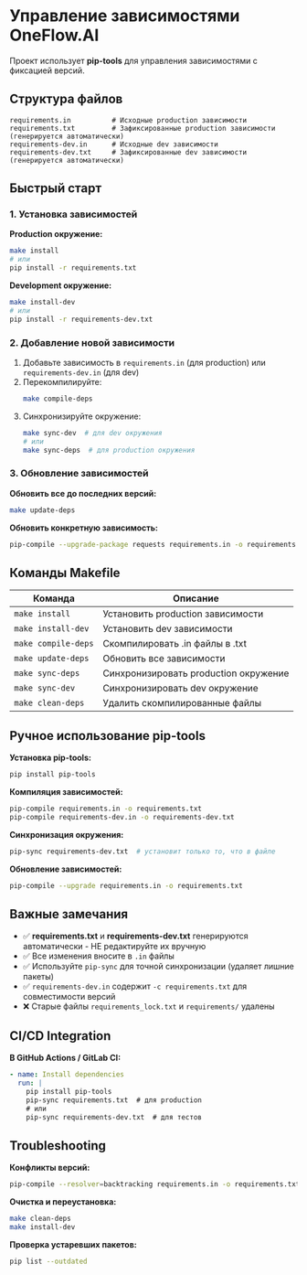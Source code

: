 # Управление зависимостями OneFlow.AI

Проект использует **pip-tools** для управления зависимостями с фиксацией версий.

## Структура файлов

```
requirements.in          # Исходные production зависимости
requirements.txt         # Зафиксированные production зависимости (генерируется автоматически)
requirements-dev.in      # Исходные dev зависимости
requirements-dev.txt     # Зафиксированные dev зависимости (генерируется автоматически)
```

## Быстрый старт

### 1. Установка зависимостей

**Production окружение:**
```bash
make install
# или
pip install -r requirements.txt
```

**Development окружение:**
```bash
make install-dev
# или
pip install -r requirements-dev.txt
```

### 2. Добавление новой зависимости

1. Добавьте зависимость в `requirements.in` (для production) или `requirements-dev.in` (для dev)
2. Перекомпилируйте:
   ```bash
   make compile-deps
   ```
3. Синхронизируйте окружение:
   ```bash
   make sync-dev  # для dev окружения
   # или
   make sync-deps  # для production окружения
   ```

### 3. Обновление зависимостей

**Обновить все до последних версий:**
```bash
make update-deps
```

**Обновить конкретную зависимость:**
```bash
pip-compile --upgrade-package requests requirements.in -o requirements.txt
```

## Команды Makefile

| Команда | Описание |
|---------|----------|
| `make install` | Установить production зависимости |
| `make install-dev` | Установить dev зависимости |
| `make compile-deps` | Скомпилировать .in файлы в .txt |
| `make update-deps` | Обновить все зависимости |
| `make sync-deps` | Синхронизировать production окружение |
| `make sync-dev` | Синхронизировать dev окружение |
| `make clean-deps` | Удалить скомпилированные файлы |

## Ручное использование pip-tools

**Установка pip-tools:**
```bash
pip install pip-tools
```

**Компиляция зависимостей:**
```bash
pip-compile requirements.in -o requirements.txt
pip-compile requirements-dev.in -o requirements-dev.txt
```

**Синхронизация окружения:**
```bash
pip-sync requirements-dev.txt  # установит только то, что в файле
```

**Обновление зависимостей:**
```bash
pip-compile --upgrade requirements.in -o requirements.txt
```

## Важные замечания

- ✅ **requirements.txt** и **requirements-dev.txt** генерируются автоматически - НЕ редактируйте их вручную
- ✅ Все изменения вносите в `.in` файлы
- ✅ Используйте `pip-sync` для точной синхронизации (удаляет лишние пакеты)
- ✅ `requirements-dev.in` содержит `-c requirements.txt` для совместимости версий
- ❌ Старые файлы `requirements_lock.txt` и `requirements/` удалены

## CI/CD Integration

**В GitHub Actions / GitLab CI:**
```yaml
- name: Install dependencies
  run: |
    pip install pip-tools
    pip-sync requirements.txt  # для production
    # или
    pip-sync requirements-dev.txt  # для тестов
```

## Troubleshooting

**Конфликты версий:**
```bash
pip-compile --resolver=backtracking requirements.in -o requirements.txt
```

**Очистка и переустановка:**
```bash
make clean-deps
make install-dev
```

**Проверка устаревших пакетов:**
```bash
pip list --outdated
```
